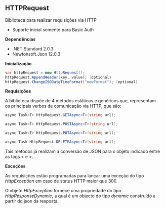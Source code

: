 ﻿## HTTPRequest
Biblioteca para realizar requisições via HTTP
- Suporte inicial somente para Basic Auth

**Dependências**

* .NET Standard 2.0.3
* Newtonsoft.Json 12.0.3

**Inicialização**

```csharp
var httpRequest = new HttpRequest();
httpRequest.AppendHeader(key, value); (optional)
httpRequest.ChangeISODateTimeFormat("newFormat"); (optional)
```

**Requisições**

A biblioteca dispõe de 4 métodos estáticos e genéricos que, representam 
os principais verbos de comunicação via HTTP, que são:

```csharp
async Task<T> HttpRequest.GETAsync<T>(string url);

async Task<T> HttpRequest.POSTAsync<T>(string url);

async Task<T> HttpRequest.PUTAsync<T>(string url);

async Task HttpRequest.DELETEAsync<T>(string url);
```

Tais métodos já realizam a conversão de JSON para o objeto indicado
entre as tags < e >.

**Exceções**

As requisições estão programadas para lançar uma exceção do tipo *HttpException* em caso de 
status HTTP maior que 300.

O objeto *HttpException* fornece uma propriedade do tipo *HttpResponseDynamic*, a qual
é um objecto do tipo *dynamic* construído a partir do json da resposta.
